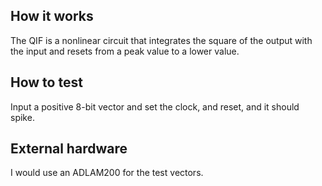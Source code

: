<!---

This file is used to generate your project datasheet. Please fill in the information below and delete any unused
sections.

You can also include images in this folder and reference them in the markdown. Each image must be less than
512 kb in size, and the combined size of all images must be less than 1 MB.
-->

## How it works

The QIF is a nonlinear circuit that integrates the square of the output with the input and resets from a peak value to a lower value.

## How to test

Input a positive 8-bit vector and set the clock, and reset, and it should spike.

## External hardware

I would use an ADLAM200 for the test vectors.
